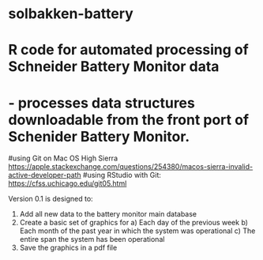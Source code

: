 # solbakken-battery
# R code for automated processing of Schneider Battery Monitor data
#  - processes data structures downloadable from the front port of Schenider Battery Monitor.

#using Git on Mac OS High Sierra https://apple.stackexchange.com/questions/254380/macos-sierra-invalid-active-developer-path
#using RStudio with Git: https://cfss.uchicago.edu/git05.html

Version 0.1 is designed to:
1) Add all new data to the battery monitor main database
2) Create a basic set of graphics for 
    a) Each day of the previous week
    b) Each month of the past year in which the system was operational
    c) The entire span the system has been operational
3) Save the graphics in a pdf file